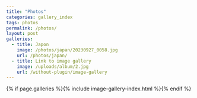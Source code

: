 ```yaml
---
title: "Photos"
categories: gallery_index
tags: photos
permalink: /photos/
layout: post
galleries:
  - title: Japon
    image: /photos/japan/20230927_0058.jpg
    url: /photos/japan/
  - title: Link to image gallery
    image: /uploads/album/2.jpg
    url: /without-plugin/image-gallery
---
```


{% if page.galleries %}{% include image-gallery-index.html %}{% endif %}
